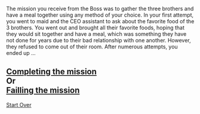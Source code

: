 The mission you receive from the Boss was to gather the three brothers and have a meal together using any method of your choice. In your first attempt, you went to maid and the CEO assistant to ask about the favorite food of the 3 brothers. You went out and brought all their favorite foods, hoping that they would sit together and have a meal, which was something they have not done for years due to their bad relationship with one another. However, they refused to come out of their room. After numerous attempts, you ended up ...  

[Completing the mission](complete.md)  
Or  
[Failling the mission](fail.md)
---
[Start Over](kicked-out.md)